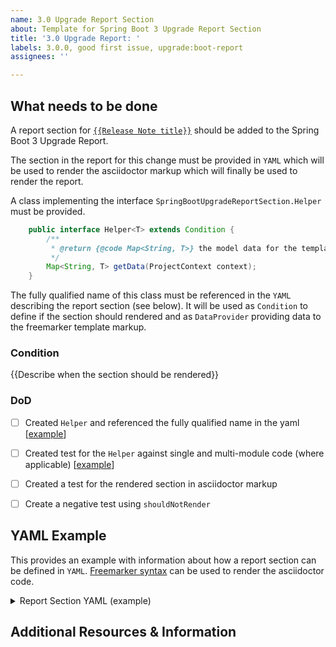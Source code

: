 ```yaml
---
name: 3.0 Upgrade Report Section
about: Template for Spring Boot 3 Upgrade Report Section
title: '3.0 Upgrade Report: '
labels: 3.0.0, good first issue, upgrade:boot-report
assignees: ''

---
```


## What needs to be done

A report section for [`{{Release Note title}}`]({{http://link-to-section.foo}}) should be added to the Spring Boot 3 Upgrade Report.

The section in the report for this change must be provided in `YAML` which will be used to render the asciidoctor markup which will finally be used to render the report.

A class implementing the interface `SpringBootUpgradeReportSection.Helper` must be provided.
````java
    public interface Helper<T> extends Condition {
        /**
         * @return {@code Map<String, T>} the model data for the template.
         */
        Map<String, T> getData(ProjectContext context);
    }
````

The fully qualified name of this class must be referenced in the `YAML` describing the report section (see below).
It will be used as `Condition` to define if the section should rendered and
as `DataProvider` providing data to the freemarker template markup.


### Condition
{{Describe when the section should be rendered}}


### DoD
- [ ] Created `Helper` and referenced the fully qualified name in the yaml [[example](https://github.com/spring-projects-experimental/spring-boot-migrator/blob/8cc692233e949fc152126633ad0f69d9cd6c08e4/components/sbm-recipes-boot-upgrade/src/main/java/org/springframework/sbm/boot/upgrade_27_30/report/helper/ConstructorBindingHelper.java#L36)]
- [ ] Created test for the `Helper` against single and multi-module code (where applicable) [[example](https://github.com/spring-projects-experimental/spring-boot-migrator/blob/59ab7720d0961ec22cda9ed0bc48c78dd91fd1cf/components/sbm-recipes-boot-upgrade/src/test/java/org/springframework/sbm/boot/upgrade_27_30/report/helper/ConstructorBindingHelperTest.java#L25)]
- [ ] Created a test for the rendered section in asciidoctor markup
- [ ] Create a negative test using `shouldNotRender`


## YAML Example

This provides an example with information about how a report section can be defined in `YAML`.
[Freemarker syntax](https://freemarker.apache.org/docs/ref.html) can be used to render the asciidoctor code.

<details>
<summary>Report Section YAML (example)</summary>

````yaml
- title: Add the title from Release Notes section
  helper: fully qualified name of the Helper class
  change: |-
    Add the description from the Relase Notes section
    This can be multiline, ident (two spaces) is important
  sources: 
    - http://some-link-to-the-relase-note.html
    - http://some-link-to-some-other-relase-note.html
  affected: |-
    Why is the scanned application affected?
    Describes the matches of the `Finder` that made the condition for this section apply
    <#list matches as match>
      * file://${match.absolutePath}[`${match.relativePath}`]<#lt>
      <#list match.propertiesFound as property>
      ** `${property}`<#lt>
      </#list>
    </#list>
  remediation:
    description: |-
      Describe what the user needs to do to remediate this change in the scanned application.
      This should be as descriptive as possible and can potentially serve as the requirement 
      for a later migration recipe that migrates the steps.
      It is possible that different ways exist, in this case use this format
    possibilities:
      - title: The title of this remediation 
        description:  |-
          Detailed description of this approach and what the implications are
          Use checkboxes if there's a sequence of steps
          - [ ] Step 1
          - [ ] Step 2
        recipe: Name of the migration recipe for this remediation, if any
        resources:
          - Optional List of further resources like
          - blog.spring.io/some-blog-article
      - title: Title of the next remediation
        description:
          Detailed description of this approach and what the implications are
          ````java
          codeblocks can be used here, even containing codeblocks with freemarker template code
          like ${className}
          ````
  gitHubIssue: add the id of this issue, like 123
  projects: 
    - spring-boot
    - [Some other project]http://link-to-some-other.project
  contributors:
    - Fabian Krüger[@fabapp2]
    - Displayed Name[@GitHubName]
````

</details>

## Additional Resources & Information
